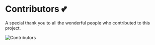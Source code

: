 # Contributors 💕

A special thank you to all the wonderful people who contributed to this project.

![Contributors](https://contrib.rocks/image?repo=matriarx/discussions)
